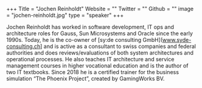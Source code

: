 +++
Title = "Jochen Reinholdt"
Website = ""
Twitter = ""
Github = ""
image = "jochen-reinholdt.jpg"
type = "speaker"
+++

Jochen Reinholdt has worked in software development, IT ops and architecture roles for
Gauss, Sun Microsystems and Oracle since the early 1990s. Today, he is the co-owner of
[sy:de consulting GmbH](www.syde-consulting.ch] and is active as a consultant to swiss
companies and federal authorities and does reviews/evaluations of both system
architectures and operational processes. He also teaches IT architecture and service
management courses in higher vocational education and is the author of two IT textbooks.
Since 2018 he is a certified trainer for the business simulation
“The Phoenix Project”, created by GamingWorks BV.
